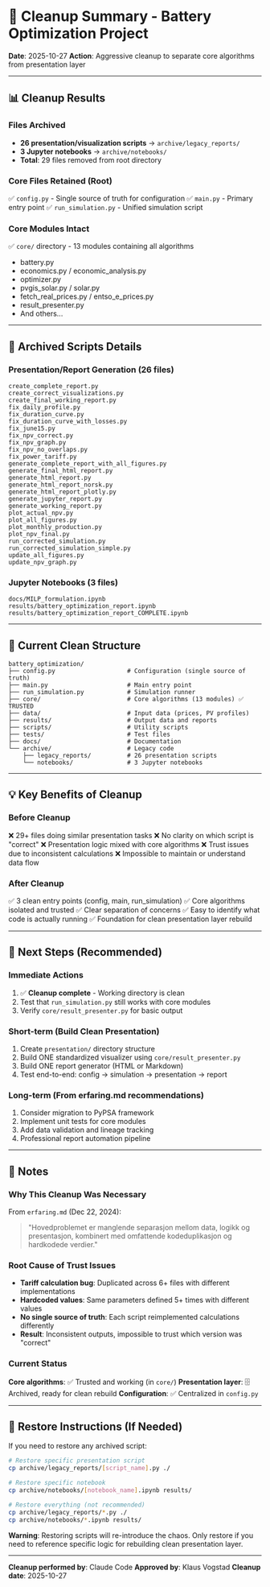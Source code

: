 # 🧹 Cleanup Summary - Battery Optimization Project
**Date**: 2025-10-27
**Action**: Aggressive cleanup to separate core algorithms from presentation layer

---

## 📊 Cleanup Results

### Files Archived
- **26 presentation/visualization scripts** → `archive/legacy_reports/`
- **3 Jupyter notebooks** → `archive/notebooks/`
- **Total**: 29 files removed from root directory

### Core Files Retained (Root)
✅ `config.py` - Single source of truth for configuration
✅ `main.py` - Primary entry point
✅ `run_simulation.py` - Unified simulation script

### Core Modules Intact
✅ `core/` directory - 13 modules containing all algorithms
  - battery.py
  - economics.py / economic_analysis.py
  - optimizer.py
  - pvgis_solar.py / solar.py
  - fetch_real_prices.py / entso_e_prices.py
  - result_presenter.py
  - And others...

---

## 📁 Archived Scripts Details

### Presentation/Report Generation (26 files)
```
create_complete_report.py
create_correct_visualizations.py
create_final_working_report.py
fix_daily_profile.py
fix_duration_curve.py
fix_duration_curve_with_losses.py
fix_june15.py
fix_npv_correct.py
fix_npv_graph.py
fix_npv_no_overlaps.py
fix_power_tariff.py
generate_complete_report_with_all_figures.py
generate_final_html_report.py
generate_html_report.py
generate_html_report_norsk.py
generate_html_report_plotly.py
generate_jupyter_report.py
generate_working_report.py
plot_actual_npv.py
plot_all_figures.py
plot_monthly_production.py
plot_npv_final.py
run_corrected_simulation.py
run_corrected_simulation_simple.py
update_all_figures.py
update_npv_graph.py
```

### Jupyter Notebooks (3 files)
```
docs/MILP_formulation.ipynb
results/battery_optimization_report.ipynb
results/battery_optimization_report_COMPLETE.ipynb
```

---

## 🎯 Current Clean Structure

```
battery_optimization/
├── config.py                    # Configuration (single source of truth)
├── main.py                      # Main entry point
├── run_simulation.py            # Simulation runner
├── core/                        # Core algorithms (13 modules) ✅ TRUSTED
├── data/                        # Input data (prices, PV profiles)
├── results/                     # Output data and reports
├── scripts/                     # Utility scripts
├── tests/                       # Test files
├── docs/                        # Documentation
└── archive/                     # Legacy code
    ├── legacy_reports/          # 26 presentation scripts
    └── notebooks/               # 3 Jupyter notebooks
```

---

## 💡 Key Benefits of Cleanup

### Before Cleanup
❌ 29+ files doing similar presentation tasks
❌ No clarity on which script is "correct"
❌ Presentation logic mixed with core algorithms
❌ Trust issues due to inconsistent calculations
❌ Impossible to maintain or understand data flow

### After Cleanup
✅ 3 clean entry points (config, main, run_simulation)
✅ Core algorithms isolated and trusted
✅ Clear separation of concerns
✅ Easy to identify what code is actually running
✅ Foundation for clean presentation layer rebuild

---

## 🚀 Next Steps (Recommended)

### Immediate Actions
1. ✅ **Cleanup complete** - Working directory is clean
2. Test that `run_simulation.py` still works with core modules
3. Verify `core/result_presenter.py` for basic output

### Short-term (Build Clean Presentation)
1. Create `presentation/` directory structure
2. Build ONE standardized visualizer using `core/result_presenter.py`
3. Build ONE report generator (HTML or Markdown)
4. Test end-to-end: config → simulation → presentation → report

### Long-term (From erfaring.md recommendations)
1. Consider migration to PyPSA framework
2. Implement unit tests for core modules
3. Add data validation and lineage tracking
4. Professional report automation pipeline

---

## 📝 Notes

### Why This Cleanup Was Necessary
From `erfaring.md` (Dec 22, 2024):
> "Hovedproblemet er manglende separasjon mellom data, logikk og presentasjon, kombinert med omfattende kodeduplikasjon og hardkodede verdier."

### Root Cause of Trust Issues
- **Tariff calculation bug**: Duplicated across 6+ files with different implementations
- **Hardcoded values**: Same parameters defined 5+ times with different values
- **No single source of truth**: Each script reimplemented calculations differently
- **Result**: Inconsistent outputs, impossible to trust which version was "correct"

### Current Status
**Core algorithms**: ✅ Trusted and working (in `core/`)
**Presentation layer**: 🗄️ Archived, ready for clean rebuild
**Configuration**: ✅ Centralized in `config.py`

---

## 🔄 Restore Instructions (If Needed)

If you need to restore any archived script:
```bash
# Restore specific presentation script
cp archive/legacy_reports/[script_name].py ./

# Restore specific notebook
cp archive/notebooks/[notebook_name].ipynb results/

# Restore everything (not recommended)
cp archive/legacy_reports/*.py ./
cp archive/notebooks/*.ipynb results/
```

**Warning**: Restoring scripts will re-introduce the chaos. Only restore if you need to reference specific logic for rebuilding clean presentation layer.

---

**Cleanup performed by**: Claude Code
**Approved by**: Klaus Vogstad
**Cleanup date**: 2025-10-27
